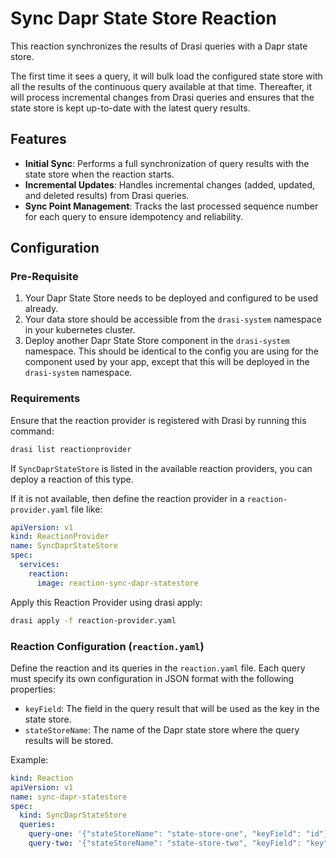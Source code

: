 # Sync Dapr State Store Reaction

This reaction synchronizes the results of Drasi queries with a Dapr state store.

The first time it sees a query, it will bulk load the configured state store with all the results of the continuous query available at that time. Thereafter, it will process incremental changes from Drasi queries and ensures that the state store is kept up-to-date with the latest query results.

## Features

- **Initial Sync**: Performs a full synchronization of query results with the state store when the reaction starts.
- **Incremental Updates**: Handles incremental changes (added, updated, and deleted results) from Drasi queries.
- **Sync Point Management**: Tracks the last processed sequence number for each query to ensure idempotency and reliability.

## Configuration

### Pre-Requisite

1. Your Dapr State Store needs to be deployed and configured to be used already.
1. Your data store should be accessible from the `drasi-system` namespace in your kubernetes cluster.
1. Deploy another Dapr State Store component in the `drasi-system` namespace. This should be identical to the config you are using for the component used by your app, except that this will be deployed in the `drasi-system` namespace.

### Requirements

Ensure that the reaction provider is registered with Drasi by running this command:

```sh
drasi list reactionprovider
```

If `SyncDaprStateStore` is listed in the available reaction providers, you can deploy a reaction of this type.

If it is not available, then define the reaction provider in a `reaction-provider.yaml` file like:

```yaml
apiVersion: v1
kind: ReactionProvider
name: SyncDaprStateStore
spec:
  services:
    reaction:
      image: reaction-sync-dapr-statestore
```

Apply this Reaction Provider using drasi apply:

```sh
drasi apply -f reaction-provider.yaml
```

### Reaction Configuration (`reaction.yaml`)

Define the reaction and its queries in the `reaction.yaml` file. 
Each query must specify its own configuration in JSON format with the following properties:
- `keyField`: The field in the query result that will be used as the key in the state store.
- `stateStoreName`: The name of the Dapr state store where the query results will be stored.

Example:

```yaml
kind: Reaction
apiVersion: v1
name: sync-dapr-statestore
spec:
  kind: SyncDaprStateStore
  queries:
    query-one: '{"stateStoreName": "state-store-one", "keyField": "id"}'
    query-two: '{"stateStoreName": "state-store-two", "keyField": "key"}'
```